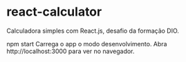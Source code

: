 # react-calculator
Calculadora simples com React.js, desafio da formação DIO.

npm start
Carrega o app o modo desenvolvimento.
Abra http://localhost:3000 para ver no navegador.

